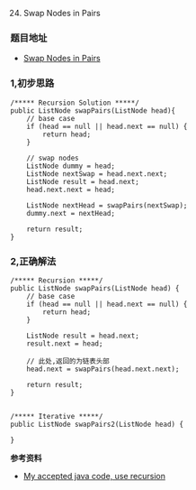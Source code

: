 24. Swap Nodes in Pairs

### 题目地址
- [Swap Nodes in Pairs](https://leetcode.com/problems/swap-nodes-in-pairs/)

### 1,初步思路

```
/***** Recursion Solution *****/
public ListNode swapPairs(ListNode head){
    // base case
    if (head == null || head.next == null) {
        return head;
    }

    // swap nodes
    ListNode dummy = head;
    ListNode nextSwap = head.next.next;
    ListNode result = head.next;
    head.next.next = head;

    ListNode nextHead = swapPairs(nextSwap);
    dummy.next = nextHead;

    return result;
}
```

### 2,正确解法

```
/***** Recursion *****/
public ListNode swapPairs(ListNode head) {
    // base case
    if (head == null || head.next == null) {
        return head;
    }

    ListNode result = head.next;
    result.next = head;

    // 此处,返回的为链表头部
    head.next = swapPairs(head.next.next);

    return result;
}


/***** Iterative *****/
public ListNode swapPairs2(ListNode head) {
    
}
```

**参考资料**
- [My accepted java code, use recursion](https://leetcode.com/problems/swap-nodes-in-pairs/discuss/11030/My-accepted-java-code.-used-recursion.)